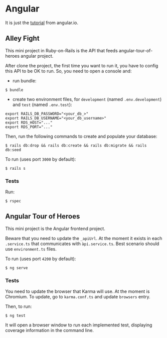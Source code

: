 # Angular

It is just the [tutorial](https://angular.io/tutorial) from angular.io.

## Alley Fight

This mini project in Ruby-on-Rails is the API that feeds angular-tour-of-heroes angular project.

After clone the project, the first time you want to run it, you have to config this API to be OK to run. So, you need to open a console and:

- run bundle:

```shell
$ bundle
```

- create two environment files, for `development` (named `.env.development`) and `test` (named `.env.test`):

```ỳaml
export RAILS_DB_PASSWORD="<your_db_>"
export RAILS_DB_USERNAME="<your_db_username>"
export RDS_HOST="..."
export RDS_PORT="..."
```

Then, run the following commands to create and populate your database:

```shell
$ rails db:drop && rails db:create && rails db:migrate && rails db:seed
```

To run (uses port `3000` by default):

```shell
$ rails s
```

### Tests

Run:

```shell
$ rspec
```

## Angular Tour of Heroes

This mini project is the Angular frontend project.

Beware that you need to update the `_apiUrl`. At the moment it exists in each `.service.ts` that communicates with `àpi.service.ts`. Best scenario should use `environment.ts` files.

To run (uses port `4200` by default):

```shell
$ ng serve
```

### Tests

You need to update the browser that Karma will use. At the moment is Chromium. To update, go to `karma.conf.ts` and update `browsers` entry.

Then, to run:

```shell
$ ng test
```

It will open a browser window to run each implemented test, displaying coverage information in the command line.
